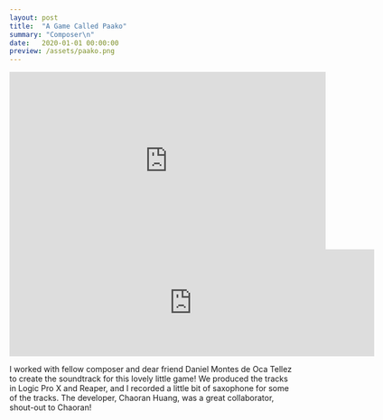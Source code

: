 ```yaml
---
layout: post
title:  "A Game Called Paako"
summary: "Composer\n"
date:   2020-01-01 00:00:00
preview: /assets/paako.png
---
```

<iframe width="560" height="315" src="https://www.youtube.com/embed/XkaJ4vqaqww?si=cVqLcUgKk3aGBepB" title="YouTube video player" frameborder="0" allow="accelerometer; autoplay; clipboard-write; encrypted-media; gyroscope; picture-in-picture; web-share" referrerpolicy="strict-origin-when-cross-origin" allowfullscreen></iframe>

<iframe src="https://store.steampowered.com/widget/2382580/" frameborder="0" width="646" height="190"></iframe>

I worked with fellow composer and dear friend Daniel Montes de Oca Tellez to create the soundtrack for this lovely little game! We produced the tracks in Logic Pro X and Reaper, and I recorded a little bit of saxophone for some of the tracks. The developer, Chaoran Huang, was a great collaborator, shout-out to Chaoran!
